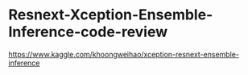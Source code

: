 # Resnext-Xception-Ensemble-Inference-code-review

https://www.kaggle.com/khoongweihao/xception-resnext-ensemble-inference
